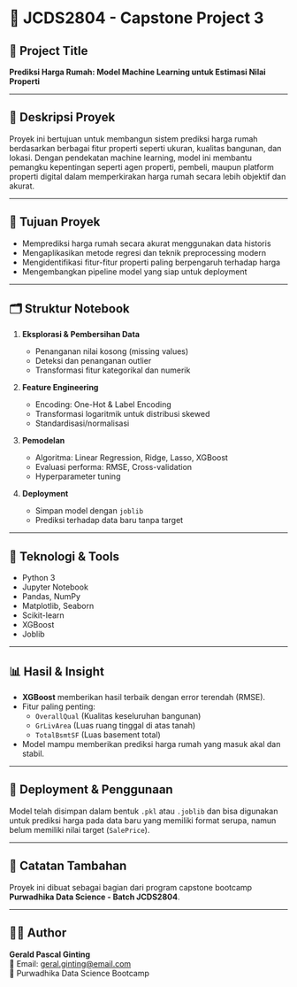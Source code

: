 # 🏡 JCDS2804 - Capstone Project 3

## 📌 Project Title
**Prediksi Harga Rumah: Model Machine Learning untuk Estimasi Nilai Properti**

---

## 📖 Deskripsi Proyek

Proyek ini bertujuan untuk membangun sistem prediksi harga rumah berdasarkan berbagai fitur properti seperti ukuran, kualitas bangunan, dan lokasi. Dengan pendekatan machine learning, model ini membantu pemangku kepentingan seperti agen properti, pembeli, maupun platform properti digital dalam memperkirakan harga rumah secara lebih objektif dan akurat.

---

## 🎯 Tujuan Proyek

- Memprediksi harga rumah secara akurat menggunakan data historis
- Mengaplikasikan metode regresi dan teknik preprocessing modern
- Mengidentifikasi fitur-fitur properti paling berpengaruh terhadap harga
- Mengembangkan pipeline model yang siap untuk deployment

---

## 🗂️ Struktur Notebook

1. **Eksplorasi & Pembersihan Data**
   - Penanganan nilai kosong (missing values)
   - Deteksi dan penanganan outlier
   - Transformasi fitur kategorikal dan numerik

2. **Feature Engineering**
   - Encoding: One-Hot & Label Encoding
   - Transformasi logaritmik untuk distribusi skewed
   - Standardisasi/normalisasi

3. **Pemodelan**
   - Algoritma: Linear Regression, Ridge, Lasso, XGBoost
   - Evaluasi performa: RMSE, Cross-validation
   - Hyperparameter tuning

4. **Deployment**
   - Simpan model dengan `joblib`
   - Prediksi terhadap data baru tanpa target

---

## 🧪 Teknologi & Tools

- Python 3
- Jupyter Notebook
- Pandas, NumPy
- Matplotlib, Seaborn
- Scikit-learn
- XGBoost
- Joblib

---

## 📊 Hasil & Insight

- **XGBoost** memberikan hasil terbaik dengan error terendah (RMSE).
- Fitur paling penting:
  - `OverallQual` (Kualitas keseluruhan bangunan)
  - `GrLivArea` (Luas ruang tinggal di atas tanah)
  - `TotalBsmtSF` (Luas basement total)
- Model mampu memberikan prediksi harga rumah yang masuk akal dan stabil.

---

## 🚀 Deployment & Penggunaan

Model telah disimpan dalam bentuk `.pkl` atau `.joblib` dan bisa digunakan untuk prediksi harga pada data baru yang memiliki format serupa, namun belum memiliki nilai target (`SalePrice`).

---

## 📎 Catatan Tambahan

Proyek ini dibuat sebagai bagian dari program capstone bootcamp **Purwadhika Data Science - Batch JCDS2804**.  

---

## 👨‍💻 Author

**Gerald Pascal Ginting**  
📧 Email: [geral.ginting@email.com](mailto:geral.ginting@email.com)  
📍 Purwadhika Data Science Bootcamp  
